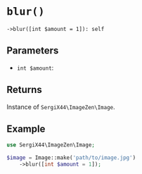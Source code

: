 # `blur()`

```
->blur([int $amount = 1]): self
```
## Parameters

- `int $amount`: 


## Returns

Instance of `SergiX44\ImageZen\Image`.

## Example

```php
use SergiX44\ImageZen\Image;

$image = Image::make('path/to/image.jpg')
    ->blur([int $amount = 1]);

```
